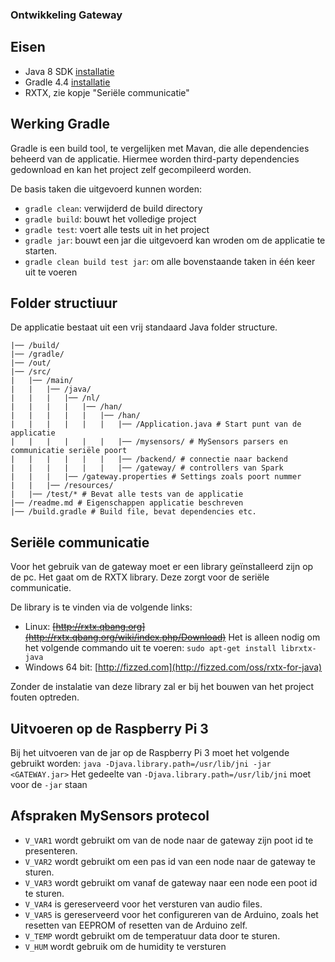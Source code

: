 ### Ontwikkeling Gateway

## Eisen 
- Java 8 SDK [installatie](http://bfy.tw/FhgO)
- Gradle 4.4 [installatie](http://bfy.tw/FhgK)
- RXTX, zie kopje "Seriële communicatie"

## Werking Gradle
Gradle is een build tool, te vergelijken met Mavan, die alle dependencies beheerd van de applicatie. Hiermee worden third-party dependencies gedownload en kan het project zelf gecompileerd worden.

De basis taken die uitgevoerd kunnen worden:
- `gradle clean`: verwijderd de build directory
- `gradle build`: bouwt het volledige project
- `gradle test`: voert alle tests uit in het project
- `gradle jar`: bouwt een jar die uitgevoerd kan wroden om de applicatie te starten.
- `gradle clean build test jar`: om alle bovenstaande taken in één keer uit te voeren

## Folder structiuur
De applicatie bestaat uit een vrij standaard Java folder structure.
```
|── /build/
|── /gradle/
|── /out/
|── /src/
|	|── /main/
|	|	|── /java/
|	|	|	|── /nl/
|	|	|	|	|── /han/
|	|	|	|	|	|── /han/
|	|	|	|	|	|	|── /Application.java # Start punt van de applicatie
|	|	|	|	|	|	|── /mysensors/ # MySensors parsers en communicatie seriële poort
|	|	|	|	|	|	|── /backend/ # connectie naar backend
|	|	|	|	|	|	|── /gateway/ # controllers van Spark
|	|	|	|── /gateway.properties # Settings zoals poort nummer
|	|	|── /resources/
|	|── /test/* # Bevat alle tests van de applicatie
|── /readme.md # Eigenschappen applicatie beschreven
|── /build.gradle # Build file, bevat dependencies etc.
```

## Seriële communicatie 
Voor het gebruik van de gateway moet er een library geïnstalleerd zijn op de pc. Het gaat om de RXTX library. Deze zorgt voor de seriële communicatie. 

De library is te vinden via de volgende links:
- Linux: ~~[http://rxtx.qbang.org](http://rxtx.qbang.org/wiki/index.php/Download)~~ Het is alleen nodig om het volgende commando uit te voeren: `sudo apt-get install librxtx-java`
- Windows 64 bit: [http://fizzed.com](http://fizzed.com/oss/rxtx-for-java)

Zonder de instalatie van deze library zal er bij het bouwen van het project fouten optreden.

## Uitvoeren op de Raspberry Pi 3
Bij het uitvoeren van de jar op de Raspberry Pi 3 moet het volgende gebruikt worden:
`java -Djava.library.path=/usr/lib/jni -jar <GATEWAY.jar>`
Het gedeelte van ` -Djava.library.path=/usr/lib/jni ` moet voor de `-jar` staan

## Afspraken MySensors protecol

- `V_VAR1` wordt gebruikt om van de node naar de gateway zijn poot id te presenteren.
- `V_VAR2` wordt gebruikt om een pas id van een node naar de gateway te sturen.
- `V_VAR3` wordt gebruikt om vanaf de gateway naar een node een poot id te sturen.
- `V_VAR4` is gereserveerd voor het versturen van audio files.
- `V_VAR5` is gereserveerd voor het configureren van de Arduino, zoals het resetten van EEPROM of resetten van de Arduino zelf.
- `V_TEMP` wordt gebruikt om de temperatuur data door te sturen.
- `V_HUM` wordt gebruik om de humidity te versturen
